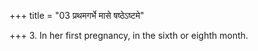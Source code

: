+++
title = "03 प्रथमगर्भे मासे षष्ठेऽष्टमे"

+++
3. In her first pregnancy, in the sixth or eighth month.
